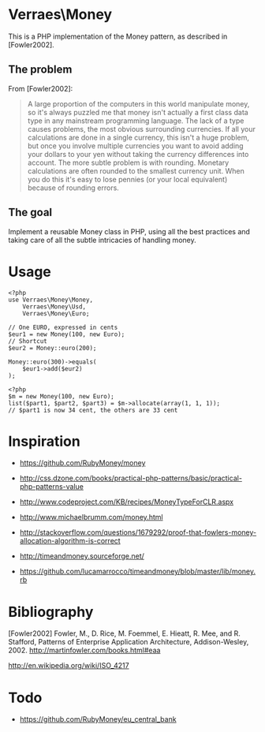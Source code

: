 Verraes\Money
=============

This is a PHP implementation of the Money pattern, as described in [Fowler2002].

The problem
-----------

From [Fowler2002]:

> A large proportion of the computers in this world manipulate money, so it's always puzzled me 
> that money isn't actually a first class data type in any mainstream programming language. The 
> lack of a type causes problems, the most obvious surrounding currencies. If all your calculations 
> are done in a single currency, this isn't a huge problem, but once you involve multiple currencies 
> you want to avoid adding your dollars to your yen without taking the currency differences into 
> account. The more subtle problem is with rounding. Monetary calculations are often rounded to the 
> smallest currency unit. When you do this it's easy to lose pennies (or your local equivalent) 
> because of rounding errors.

The goal
--------

Implement a reusable Money class in PHP, using all the best practices and taking care of all the
subtle intricacies of handling money.

Usage
=====

	<?php
	use Verraes\Money\Money,
    	Verraes\Money\Usd,
    	Verraes\Money\Euro;
	
	// One EURO, expressed in cents
	$eur1 = new Money(100, new Euro);
	// Shortcut
	$eur2 = Money::euro(200);
	
	Money::euro(300)->equals(
		$eur1->add($eur2)
	);

	<?php
	$m = new Money(100, new Euro);
	list($part1, $part2, $part3) = $m->allocate(array(1, 1, 1));
	// $part1 is now 34 cent, the others are 33 cent

Inspiration
===========

* https://github.com/RubyMoney/money
* http://css.dzone.com/books/practical-php-patterns/basic/practical-php-patterns-value

* http://www.codeproject.com/KB/recipes/MoneyTypeForCLR.aspx
* http://www.michaelbrumm.com/money.html
* http://stackoverflow.com/questions/1679292/proof-that-fowlers-money-allocation-algorithm-is-correct
* http://timeandmoney.sourceforge.net/
* https://github.com/lucamarrocco/timeandmoney/blob/master/lib/money.rb

Bibliography
============

[Fowler2002]
Fowler, M., D. Rice, M. Foemmel, E. Hieatt, R. Mee, and R. Stafford, Patterns of Enterprise Application Architecture, Addison-Wesley, 2002.
http://martinfowler.com/books.html#eaa

http://en.wikipedia.org/wiki/ISO_4217

Todo
====

* https://github.com/RubyMoney/eu_central_bank
